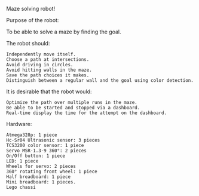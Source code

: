 Maze solving robot!

Purpose of the robot:

To be able to solve a maze by finding the goal.

The robot should:

    Independently move itself.
    Choose a path at intersections.
    Avoid driving in circles.
    Avoid hitting walls in the maze.
    Save the path choices it makes.
    Distinguish between a regular wall and the goal using color detection.

It is desirable that the robot would:

    Optimize the path over multiple runs in the maze.
    Be able to be started and stopped via a dashboard.
    Real-time display the time for the attempt on the dashboard.

Hardware:

    Atmega328p: 1 piece
    Hc-Sr04 Ultrasonic sensor: 3 pieces
    TCS3200 color sensor: 1 piece
    Servo MSR-1.3-9 360°: 2 pieces
    On/Off button: 1 piece
    LED: 1 piece
    Wheels for servo: 2 pieces
    360° rotating front wheel: 1 piece
    Half breadboard: 1 piece
    Mini breadboard: 1 pieces.
    Lego chassi
